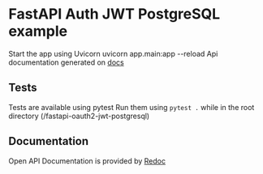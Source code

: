 # FastAPI Auth JWT PostgreSQL example

Start the app using Uvicorn
  uvicorn app.main:app --reload
Api documentation generated on [docs](http://localhost:8000/docs)

## Tests

Tests are available using pytest
Run them using `pytest .` while in the root directory (/fastapi-oauth2-jwt-postgresql)

## Documentation
Open API Documentation is provided by [Redoc](http://localhost:8000/redoc)
